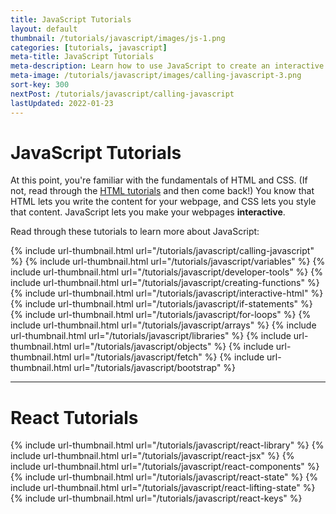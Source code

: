```yaml
---
title: JavaScript Tutorials
layout: default
thumbnail: /tutorials/javascript/images/js-1.png
categories: [tutorials, javascript]
meta-title: JavaScript Tutorials
meta-description: Learn how to use JavaScript to create an interactive webpage.
meta-image: /tutorials/javascript/images/calling-javascript-3.png
sort-key: 300
nextPost: /tutorials/javascript/calling-javascript
lastUpdated: 2022-01-23
---
```


# JavaScript Tutorials

At this point, you're familiar with the fundamentals of HTML and CSS. (If not, read through the [HTML tutorials](/tutorials/html) and then come back!) You know that HTML lets you write the content for your webpage, and CSS lets you style that content. JavaScript lets you make your webpages **interactive**.

Read through these tutorials to learn more about JavaScript:

<div class="thumbnail-link-container">
{% include url-thumbnail.html url="/tutorials/javascript/calling-javascript" %}
{% include url-thumbnail.html url="/tutorials/javascript/variables" %}
{% include url-thumbnail.html url="/tutorials/javascript/developer-tools" %}
{% include url-thumbnail.html url="/tutorials/javascript/creating-functions" %}
{% include url-thumbnail.html url="/tutorials/javascript/interactive-html" %}
{% include url-thumbnail.html url="/tutorials/javascript/if-statements" %}
{% include url-thumbnail.html url="/tutorials/javascript/for-loops" %}
{% include url-thumbnail.html url="/tutorials/javascript/arrays" %}
{% include url-thumbnail.html url="/tutorials/javascript/libraries" %}
{% include url-thumbnail.html url="/tutorials/javascript/objects" %}
{% include url-thumbnail.html url="/tutorials/javascript/fetch" %}
{% include url-thumbnail.html url="/tutorials/javascript/bootstrap" %}
</div>

---

# React Tutorials

<div class="thumbnail-link-container">
{% include url-thumbnail.html url="/tutorials/javascript/react-library" %}
{% include url-thumbnail.html url="/tutorials/javascript/react-jsx" %}
{% include url-thumbnail.html url="/tutorials/javascript/react-components" %}
{% include url-thumbnail.html url="/tutorials/javascript/react-state" %}
{% include url-thumbnail.html url="/tutorials/javascript/react-lifting-state" %}
{% include url-thumbnail.html url="/tutorials/javascript/react-keys" %}
</div>
